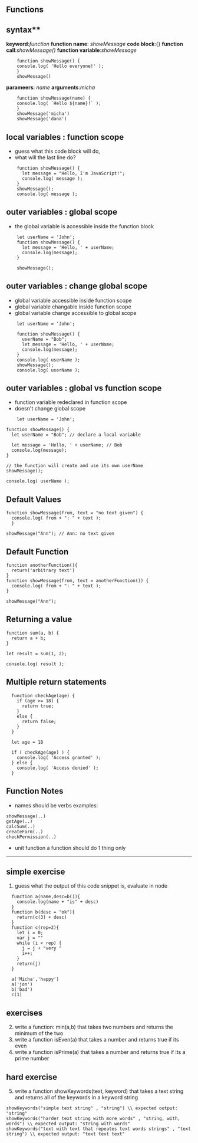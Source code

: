 ## Functions

## syntax**
**keyword**:*function*
**function name**: *showMessage*
**code block**:{}
**function call**:*showMessage()*
**function variable**:*showMessage*
```
    function showMessage() {
    console.log( 'Hello everyone!' );
    }
    showMessage()
```
**parameers**: *name*
**arguments**:*micha*
```
    function showMessage(name) {
    console.log( `Hello ${name}!` );
    }
    showMessage('micha')
    showMessage('dana')
```
## local variables : function scope
- guess what this code block will do, 
- what will the last line do?
```
    function showMessage() {
      let message = "Hello, I'm JavaScript!"; 
      console.log( message );
    }
    showMessage(); 
    console.log( message );
```
## outer variables : global scope
- the global variable is accessible inside the function block
```
    let userName = 'John';
    function showMessage() {
      let message = 'Hello, ' + userName;
      console.log(message);
    }

    showMessage(); 
```
## outer variables : change global scope
- global variable accessible inside function scope
- global variable changable inside function scope
- global variable change accessible to global scope
```
    let userName = 'John';

    function showMessage() {
      userName = "Bob"; 
      let message = 'Hello, ' + userName;
      console.log(message);
    }
    console.log( userName ); 
    showMessage();
    console.log( userName ); 
```
## outer variables : global vs function scope
- function variable redeclared in function scope 
- doesn't change global scope

```
    let userName = 'John';

function showMessage() {
  let userName = "Bob"; // declare a local variable

  let message = 'Hello, ' + userName; // Bob
  console.log(message);
}

// the function will create and use its own userName
showMessage();

console.log( userName );
```
## Default Values
```
function showMessage(from, text = "no text given") {
  console.log( from + ": " + text );
  }

showMessage("Ann"); // Ann: no text given
```

## Default Function 
```
function anotherFunction(){
  return('arbitrary text')
}
function showMessage(from, text = anotherFunction()) {
  console.log( from + ": " + text );
}

showMessage("Ann"); 
```
## Returning a value
```
function sum(a, b) {
  return a + b;
}

let result = sum(1, 2);

console.log( result ); 
```

## Multiple return statements
``` 
  function checkAge(age) {
    if (age >= 18) {
      return true;
    } 
    else {
      return false;
    }
  }

  let age = 18

  if ( checkAge(age) ) {
    console.log( 'Access granted' );
  } else {
    console.log( 'Access denied' );
  }
```
## Function Notes
- names should be verbs
examples:
```
showMessage(..)    
getAge(..)         
calcSum(..)        
createForm(..)      
checkPermission(..)
```
- unit function
a function should do 1 thing only

---
## simple exercise
1. guess what the output of this code snippet is, evaluate in node
```
  function a(name,desc=b()){
    console.log(name + "is" + desc)
  }
  function b(desc = "ok"){
    return(c(3) + desc)
  }
  function c(rep=2){
    let i = 0;
    var j = ""
    while (i < rep) { 
      j = j + "very "
      i++;
    }
    return(j)
  }

  a('Micha','happy')
  a('jon')
  b('bad')
  c(1)
```
## exercises
2. write a function: min(a,b) that takes two numbers and returns the minimum of the two
3. write a function isEven(a) that takes a number and returns true if its even
4. write a function isPrime(a) that takes a number and returns true if its a prime number

## hard exercise
5. write a function showKeywords(text, keyword) that takes a text string and returns all of the keywords in a keyword string  
``` 
showKeywords("simple text string" , "string") \\ expected output: "string"
showKeywords("harder text string with more words" , "string, with, words") \\ expected output: "string with words"
showKeywords("text with text that repeates text words strings" , "text string") \\ expected output: "text text text"
```
